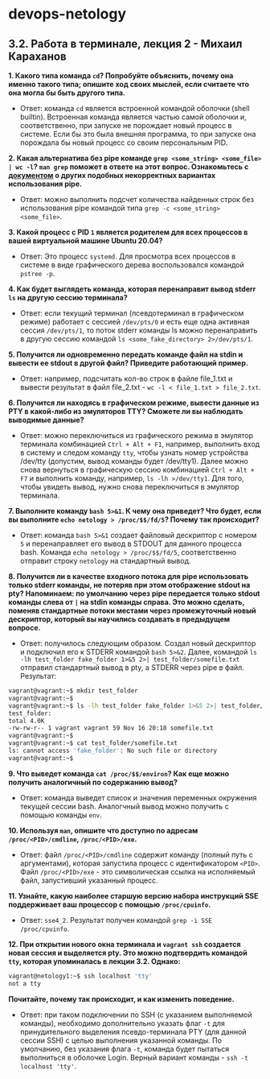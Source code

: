 # devops-netology

## 3.2. Работа в терминале, лекция 2 - Михаил Караханов

**1. Какого типа команда `cd`? Попробуйте объяснить, почему она именно такого типа; опишите ход своих мыслей, если считаете что она могла бы быть другого типа.**
- Ответ: команда `cd` является встроенной командой оболочки (shell builtin). Встроенная команда является частью самой оболочки и, соответственно, при запуске не порождает новый процесс в системе. Если бы это была внешняя программа, то при запуске она порождала бы новый процесс со своим персональным PID.
  
**2. Какая альтернатива без pipe команде `grep <some_string> <some_file> | wc -l`? `man grep` поможет в ответе на этот вопрос. Ознакомьтесь с [документом](http://www.smallo.ruhr.de/award.html) о других подобных некорректных вариантах использования pipe.**
- Ответ: можно выполнить подсчет количества найденных строк без использования pipe командой типа `grep -c <some_string> <some_file>`.
  
**3. Какой процесс с PID `1` является родителем для всех процессов в вашей виртуальной машине Ubuntu 20.04?**
- Ответ: Это процесс `systemd`. Для просмотра всех процессов в системе в виде графического дерева воспользовался командой `pstree -p`.
  
**4. Как будет выглядеть команда, которая перенаправит вывод stderr `ls` на другую сессию терминала?**
- Ответ: если текущий терминал (псевдотерминал в графическом режиме) работает с сессией `/dev/pts/0` и есть еще одна активная сессия `/dev/pts/1`, то поток stderr команды ls можно перенаправить в другую сессию командой `ls <some_fake_directory> 2>/dev/pts/1`.
  
**5. Получится ли одновременно передать команде файл на stdin и вывести ее stdout в другой файл? Приведите работающий пример.**
- Ответ: например, подсчитать кол-во строк в файле file_1.txt и вывести результат в файл file_2.txt - `wc -l < file_1.txt > file_2.txt`.

**6. Получится ли находясь в графическом режиме, вывести данные из PTY в какой-либо из эмуляторов TTY? Сможете ли вы наблюдать выводимые данные?**
- Ответ: можно переключиться из графического режима в эмулятор терминала комбинацией `Ctrl + Alt + F1`, например, выполнить вход в систему и следом команду `tty`, чтобы узнать номер устройства /dev/tty (допустим, вывод команды будет /dev/tty1). Далее можно снова вернуться в графическую сессию комбинацией `Ctrl + Alt + F7` и выполнить команду, например, `ls -lh >/dev/tty1`. Для того, чтобы увидеть вывод, нужно снова переключиться в эмулятор терминала.

**7. Выполните команду `bash 5>&1`. К чему она приведет? Что будет, если вы выполните `echo netology > /proc/$$/fd/5`? Почему так происходит?**
- Ответ: команда `bash 5>&1` создает файловый дескриптор с номером `5` и перенаправляет его вывод в STDOUT для данного процесса bash. Команда `echo netology > /proc/$$/fd/5`, соответственно отправит строку `netology` на стандартный вывод.
  
**8. Получится ли в качестве входного потока для pipe использовать только stderr команды, не потеряв при этом отображение stdout на pty? Напоминаем: по умолчанию через pipe передается только stdout команды слева от `|` на stdin команды справа. Это можно сделать, поменяв стандартные потоки местами через промежуточный новый дескриптор, который вы научились создавать в предыдущем вопросе.**
- Ответ: получилось следующим образом. Создал новый дескриптор и подключил его к STDERR командой `bash 5>&2`. Далее, командой `ls -lh test_folder fake_folder 1>&5 2>| test_folder/somefile.txt` отправил стандартный вывод в pty, а STDERR через pipe в файл. Результат:
```bash
vagrant@vagrant:~$ mkdir test_folder
vagrant@vagrant:~$ 
vagrant@vagrant:~$ ls -lh test_folder fake_folder 1>&5 2>| test_folder/somefile.txt
test_folder:
total 4.0K
-rw-rw-r-- 1 vagrant vagrant 59 Nov 16 20:18 somefile.txt
vagrant@vagrant:~$ 
vagrant@vagrant:~$ cat test_folder/somefile.txt 
ls: cannot access 'fake_folder': No such file or directory
vagrant@vagrant:~$ 
```

**9. Что выведет команда `cat /proc/$$/environ`? Как еще можно получить аналогичный по содержанию вывод?**
- Ответ: команда выведет список и значения переменных окружения текущей сессии bash. Аналогчный вывод можно получить с помощью команды `env`.
  
**10. Используя `man`, опишите что доступно по адресам `/proc/<PID>/cmdline`, `/proc/<PID>/exe`.**
- Ответ: файл `/proc/<PID>/cmdline` содержит команду (полный путь с аргументами), которая запустила процесс с идентификатором `<PID>`. Файл `/proc/<PID>/exe` - это символическая ссылка на исполняемый файл, запустивший указанный процесс.
  
**11. Узнайте, какую наиболее старшую версию набора инструкций SSE поддерживает ваш процессор с помощью `/proc/cpuinfo`.**
- Ответ: `sse4_2`. Результат получен командой `grep -i SSE /proc/cpuinfo`.
  
**12. При открытии нового окна терминала и `vagrant ssh` создается новая сессия и выделяется pty. Это можно подтвердить командой `tty`, которая упоминалась в лекции 3.2. Однако:**

```bash
vagrant@netology1:~$ ssh localhost 'tty'
not a tty
```

**Почитайте, почему так происходит, и как изменить поведение.**
- Ответ: при таком подключении по SSH (с указанием выполняемой команды), необходимо дополнительно указать флаг `-t` для принудительного выделения псевдо-терминала PTY (для данной сессии SSH) с целью выполнения указанной команды. По умолчанию, без указания флага `-t`, команда будет пытаться выполниться в оболочке Login. Верный вариант команды - `ssh -t localhost 'tty'`.
